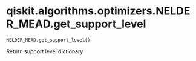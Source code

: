 # qiskit.algorithms.optimizers.NELDER\_MEAD.get\_support\_level

`NELDER_MEAD.get_support_level()`

Return support level dictionary
